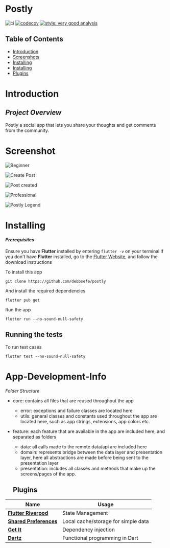 # Postly

![ci](https://github.com/debbsefe/postly/actions/workflows/main.yml/badge.svg) [![codecov](https://codecov.io/gh/debbsefe/postly/branch/Mamus/graph/badge.svg?token=MX81M83W53)](https://codecov.io/gh/debbsefe/postly)
[![style: very good analysis](https://img.shields.io/badge/style-very_good_analysis-B22C89.svg)](https://pub.dev/packages/very_good_analysis)

## Table of Contents

- [Introduction](#introduction)
- [Screenshots](#screenshots)
- [Installing](#Installing)
- [Installing](#App-Development-Info)
- [Plugins](#Plugins)

# Introduction

## _Project Overview_

Postly a social app that lets you share your thoughts and get
comments from the community.

# Screenshot

![Beginner](https://github.com/debbsefe/postly/blob/media/beginner.jpeg?raw=true)

![Create Post](https://github.com/debbsefe/postly/blob/media/create_post.jpeg?raw=true)

![Post created](https://github.com/debbsefe/postly/blob/media/post_created.jpeg?raw=true)

![Professional](https://github.com/debbsefe/postly/blob/media/professional.jpeg?raw=true)

![Postly Legend](https://github.com/debbsefe/postly/blob/media/postly_legend.jpeg?raw=true)

# Installing

#### _Prerequisites_

Ensure you have **Flutter** installed by entering `flutter -v` on your terminal
If you don't have **Flutter** installed, go to the [Flutter Website](http://flutter.dev), and follow the download instructions

To install this app

`git clone https://github.com/debbsefe/postly`

And install the required dependencies

`flutter pub get`

Run the app

`flutter run --no-sound-null-safety`

## Running the tests

To run test cases

`flutter test --no-sound-null-safety`

# App-Development-Info

_Folder Structure_

- core: contains all files that are reused throughout the app

  - error: exceptions and failure classes are located here
  - utils: general classes and constants used throughout the app are located here, such as app strings, extensions, app colors etc.

- feature: each feature that are available in the app are included here, and separated as folders

  - data: all calls made to the remote data/api are included here
  - domain: represents bridge between the data layer and presentation layer, here all abstractions are made before being sent to the presentation layer
  - presentation: includes all classes and methods that make up the screens/pages of the app.

  ## Plugins

| Name                                                                  | Usage                               |
| --------------------------------------------------------------------- | ----------------------------------- |
| [**Flutter Riverpod**](https://pub.dev/packages/flutter_riverpod)     | State Management                    |
| [**Shared Preferences**](https://pub.dev/packages/shared_preferences) | Local cache/storage for simple data |
| [**Get It**](https://pub.dev/packages/get_it)                         | Dependency injection                |
| [**Dartz**](https://pub.dev/packages/dartz)                           | Functional programming in Dart      |
